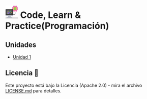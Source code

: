 # <img src=../../images/computer.png width="40"> Code, Learn & Practice(Programación)

## Unidades

- [Unidad 1](unidades/unidad-1/README.md)

## Licencia 📄

Este proyecto está bajo la Licencia (Apache 2.0) - mira el archivo [LICENSE.md]([../../../LICENSE.md](https://github.com/jpexposito/code-learn-practice/blob/main/LICENSE)) para detalles.
